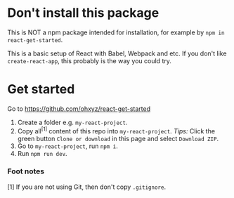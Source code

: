 # Don't install this package

This is NOT a npm package intended for installation, for example by `npm in react-get-started`.

This is a basic setup of React with Babel, Webpack and etc. If you don't like `create-react-app`, this probably is the way you could try.

# Get started
Go to https://github.com/ohxyz/react-get-started

1. Create a folder e.g. `my-react-project`.
2. Copy all<sup>[1]</sup> content of this repo into `my-react-project`. _Tips:_ Click the green button `Clone or download` in this page and select `Download ZIP`.
3. Go to `my-react-project`, run `npm i`.
4. Run `npm run dev`.

### Foot notes
[1] If you are not using Git, then don't copy `.gitignore`.
